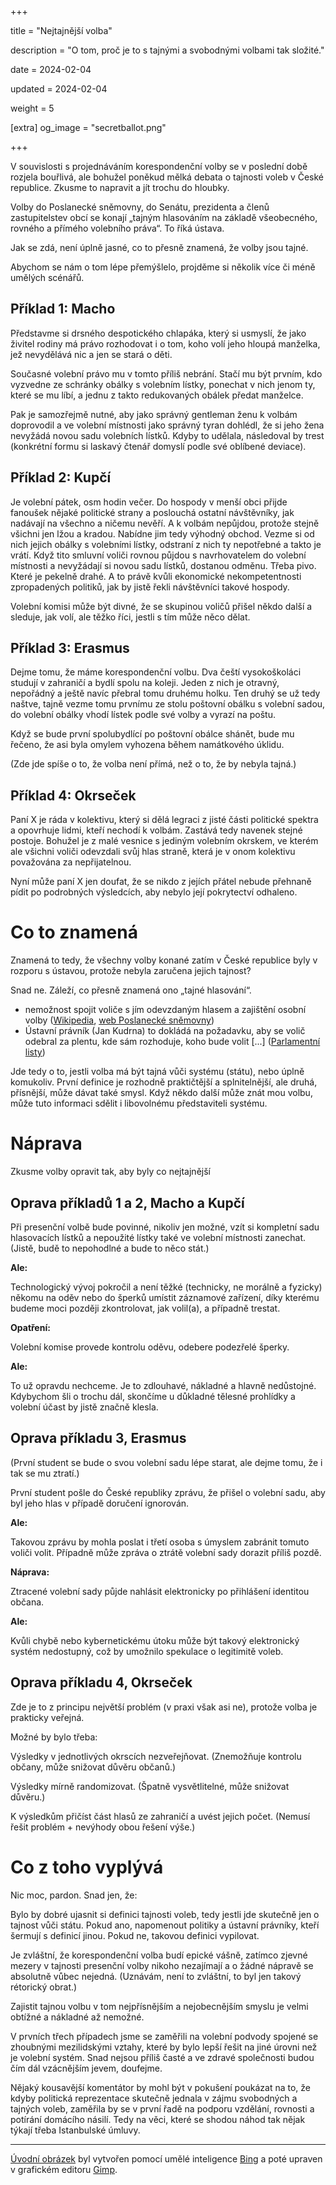 +++

title = "Nejtajnější volba"

description = "O tom, proč je to s tajnými a svobodnými volbami tak složité."

date = 2024-02-04

updated = 2024-02-04

weight = 5

[extra]
og_image = "secretballot.png"

+++

V souvislosti s projednáváním korespondenční volby se v poslední době rozjela bouřlivá, ale bohužel poněkud mělká debata o tajnosti voleb v České republice. Zkusme to napravit a jít trochu do hloubky.

Volby do Poslanecké sněmovny, do Senátu, prezidenta a členů zastupitelstev obcí se konají „tajným hlasováním na základě všeobecného, rovného a přímého volebního práva“. To říká ústava.

Jak se zdá, není úplně jasné, co to přesně znamená, že volby jsou tajné.

Abychom se nám o tom lépe přemýšlelo, projděme si několik více či méně umělých scénářů.


## Příklad 1: Macho

Představme si drsného despotického chlapáka, který si usmyslí, že jako živitel rodiny má právo rozhodovat i o tom, koho volí jeho hloupá manželka, jež nevydělává nic a jen se stará o děti.

Současné volební právo mu v tomto příliš nebrání. Stačí mu být prvním, kdo vyzvedne ze schránky obálky s volebním lístky, ponechat v nich jenom ty, které se mu líbí, a jednu z takto redukovaných obálek předat manželce.

Pak je samozřejmě nutné, aby jako správný gentleman ženu k volbám doprovodil a ve volební místnosti jako správný tyran dohlédl, že si jeho žena nevyžádá novou sadu volebních lístků. Kdyby to udělala, následoval by trest (konkrétní formu si laskavý čtenář domyslí podle své oblíbené deviace).

## Příklad 2: Kupčí

Je volební pátek, osm hodin večer. Do hospody v menší obci přijde fanoušek nějaké politické strany a poslouchá ostatní návštěvníky, jak nadávají na všechno a ničemu nevěří. A k volbám nepůjdou, protože stejně všichni jen lžou a kradou. Nabídne jim tedy výhodný obchod. Vezme si od nich jejich obálky s volebními lístky, odstraní z nich ty nepotřebné a takto je vrátí. Když tito smluvní voliči rovnou půjdou s navrhovatelem do volební místnosti a nevyžádají si novou sadu lístků, dostanou odměnu. Třeba pivo. Které je pekelně drahé. A to právě kvůli ekonomické nekompetentnosti zpropadených politiků, jak by jistě řekli návštěvníci takové hospody.

Volební komisi může být divné, že se skupinou voličů přišel někdo další a sleduje, jak volí, ale těžko říci, jestli s tím může něco dělat.

## Příklad 3: Erasmus

Dejme tomu, že máme korespondenční volbu. Dva čeští vysokoškoláci studují v zahraničí a bydlí spolu na koleji. Jeden z nich je otravný, nepořádný a ještě navíc přebral tomu druhému holku. Ten druhý se už tedy naštve, tajně vezme tomu prvnímu ze stolu poštovní obálku s volební sadou, do volební obálky vhodí lístek podle své volby a vyrazí na poštu.

Když se bude první spolubydlící po poštovní obálce shánět, bude mu řečeno, že asi byla omylem vyhozena během namátkového úklidu.

(Zde jde spíše o to, že volba není přímá, než o to, že by nebyla tajná.)

## Příklad 4: Okrseček

Paní X je ráda v kolektivu, který si dělá legraci z jisté části politické spektra a opovrhuje lidmi, kteří nechodí k volbám. Zastává tedy navenek stejné postoje. Bohužel je z malé vesnice s jediným volebním okrskem, ve kterém ale všichni voliči odevzdali svůj hlas straně, která je v onom kolektivu považována za nepřijatelnou.

Nyní může paní X jen doufat, že se nikdo z jejích přátel nebude přehnaně pídit po podrobných výsledcích, aby nebylo její pokrytectví odhaleno.

# Co to znamená

Znamená to tedy, že všechny volby konané zatím v České republice byly v rozporu s ústavou, protože nebyla zaručena jejich tajnost?

Snad ne. Záleží, co přesně znamená ono „tajné hlasování“.

- nemožnost spojit voliče s jím odevzdaným hlasem a zajištění osobní volby ([Wikipedia](https://cs.wikipedia.org/wiki/Volebn%C3%AD_pr%C3%A1vo_v_%C4%8Cesku), [web Poslanecké sněmovny](https://www.psp.cz/sqw/hp.sqw?k=301))
- Ústavní právník (Jan Kudrna) to dokládá na požadavku, aby se volič odebral za plentu, kde sám rozhoduje, koho bude volit [...] ([Parlamentní listy](https://www.parlamentnilisty.cz/arena/monitor/Korespondencni-volba-Proti-Ustave-CR-Vali-se-to-ze-vsech-stran-701376))

Jde tedy o to, jestli volba má být tajná vůči systému (státu), nebo úplně komukoliv. První definice je rozhodně praktičtější a splnitelnější, ale druhá, přísnější, může dávat také smysl. Když někdo další může znát mou volbu, může tuto informaci sdělit i libovolnému představiteli systému.

# Náprava

Zkusme volby opravit tak, aby byly co nejtajnější

## Oprava příkladů 1 a 2, Macho a Kupčí

Při presenční volbě bude povinné, nikoliv jen možné, vzít si kompletní sadu hlasovacích lístků a nepoužité lístky také ve volební místnosti zanechat. (Jistě, budě to nepohodlné a bude to něco stát.)

**Ale:**

Technologický vývoj pokročil a není těžké (technicky, ne morálně a fyzicky) někomu na oděv nebo do šperků umístit záznamové zařízení, díky kterému budeme moci později zkontrolovat, jak volil(a), a případně trestat.

**Opatření:**

Volební komise provede kontrolu oděvu, odebere podezřelé šperky.

**Ale:**

To už opravdu nechceme. Je to zdlouhavé, nákladné a hlavně nedůstojné. Kdybychom šli o trochu dál, skončíme u důkladné tělesné prohlídky a volební účast by jistě značně klesla.


## Oprava příkladu 3, Erasmus

(První student se bude o svou volební sadu lépe starat, ale dejme tomu, že i tak se mu ztratí.)

První student pošle do České republiky zprávu, že přišel o volební sadu, aby byl jeho hlas v případě doručení ignorován.

**Ale:**

Takovou zprávu by mohla poslat i třetí osoba s úmyslem zabránit tomuto voliči volit. Případně může zpráva o ztrátě volební sady dorazit příliš pozdě.

**Náprava:**

Ztracené volební sady půjde nahlásit elektronicky po přihlášení identitou občana.

**Ale:**

Kvůli chybě nebo kybernetickému útoku může být takový elektronický systém nedostupný, což by umožnilo spekulace o legitimitě voleb.


## Oprava příkladu 4, Okrseček

Zde je to z principu největší problém (v praxi však asi ne), protože volba je prakticky veřejná.

Možné by bylo třeba:

Výsledky v jednotlivých okrscích nezveřejňovat. (Znemožňuje kontrolu občany, může snižovat důvěru občanů.)

Výsledky mírně randomizovat. (Špatně vysvětlitelné, může snižovat důvěru.)

K výsledkům přičíst část hlasů ze zahraničí a uvést jejich počet. (Nemusí řešit problém + nevýhody obou řešení výše.)

# Co z toho vyplývá

Nic moc, pardon. Snad jen, že:

Bylo by dobré ujasnit si definici tajnosti voleb, tedy jestli jde skutečně jen o tajnost vůči státu. Pokud ano, napomenout politiky a ústavní právníky, kteří šermují s definicí jinou. Pokud ne, takovou definici vypilovat.

Je zvláštní, že korespondenční volba budí epické vášně, zatímco zjevné mezery v tajnosti presenční volby nikoho nezajímají a o žádné nápravě se absolutně vůbec nejedná. (Uznávám, není to zvláštní, to byl jen takový rétorický obrat.)

Zajistit tajnou volbu v tom nejpřísnějším a nejobecnějším smyslu je velmi obtížné a nákladné až nemožné.

V prvních třech případech jsme se zaměřili na volební podvody spojené se zhoubnými mezilidskými vztahy, které by bylo lepší řešit na jiné úrovni než je volební systém. Snad nejsou příliš časté a ve zdravé společnosti budou čím dál vzácnějším jevem, doufejme.

Nějaký kousavější komentátor by mohl být v pokušení poukázat na to, že kdyby politická reprezentace skutečně jednala v zájmu svobodných a tajných voleb, zaměřila by se v první řadě na podporu vzdělání, rovnosti a potírání domácího násilí. Tedy na věci, které se shodou náhod tak nějak týkají třeba Istanbulské úmluvy.

---

[Úvodní obrázek](https://primitiweb.cz/blog/img/og/secretballot.png) byl vytvořen pomocí umělé inteligence [Bing](https://www.bing.com/images/create/) a poté upraven v grafickém editoru [Gimp](https://www.gimp.org/).
